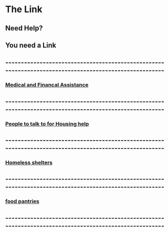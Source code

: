# The Link
## Need Help?
## You need a Link
## ------------------------------------------------------------------------------------------------------
### [Medical and Financal Assistance](https://www.benefits.gov/)
## ------------------------------------------------------------------------------------------------------
### [People to talk to for Housing help](https://www.michigan.gov/mshda/rental/cera)
## ------------------------------------------------------------------------------------------------------
### [Homeless shelters](https://www.homelessshelterdirectory.org/city/mi-dearborn)
## ------------------------------------------------------------------------------------------------------
### [food pantries](https://www.foodpantries.org/ci/mi-dearborn)
## ------------------------------------------------------------------------------------------------------
